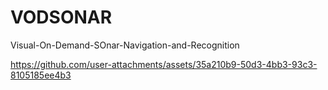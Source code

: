 # VODSONAR
Visual-On-Demand-SOnar-Navigation-and-Recognition


https://github.com/user-attachments/assets/35a210b9-50d3-4bb3-93c3-8105185ee4b3

